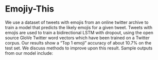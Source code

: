 # Emojiy-This
We use a dataset of tweets with emojis from an online twitter archive to train a model that predicts the likely emojis for a given tweet. Tweets with emojis are used to train a bidirectional LSTM with dropout, using the open source GloVe Twitter word vectors which have been trained on a Twitter corpus. Our results show a “Top 1 emoji” accuracy of about 10.7% on the test set. We discuss methods to improve upon this result. Sample outputs from our model include:
